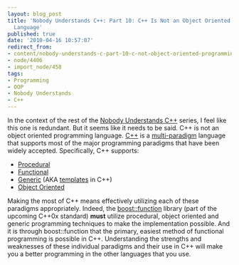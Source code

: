 ```yaml
---
layout: blog_post
title: 'Nobody Understands C++: Part 10: C++ Is Not an Object Oriented Programming
  Language'
published: true
date: '2010-04-16 10:57:07'
redirect_from:
- content/nobody-understands-c-part-10-c-not-object-oriented-programming-language
- node/4406
- import_node/458
tags:
- Programming
- OOP
- Nobody Understands
- C++
---
```


In the context of the rest of the [Nobody Understands C++](/tags/nobody-understands) series, I feel like this one is redundant. But it seems like it needs to be said. C++ is not an object oriented programming language. [C++](http://en.wikipedia.org/wiki/C%2B%2B) is a [multi-paradigm](http://en.wikipedia.org/wiki/Multi-paradigm_programming_language) language that supports most of the major programming paradigms that have been widely accepted. Specifically, C++ supports:

-   [Procedural](http://en.wikipedia.org/wiki/Procedural_programming)
-   [Functional](http://en.wikipedia.org/wiki/Function-level_programming)
-   [Generic](http://en.wikipedia.org/wiki/Generic_programming) (AKA [templates](/tags/templates) in C++)
-   [Object Oriented](http://en.wikipedia.org/wiki/Object-oriented_programming)

Making the most of C++ means effectively utilizing each of these paradigms appropriately. Indeed, the [boost::function](http://www.boost.org/doc/libs/1_42_0/doc/html/function.html) library (part of the upcoming C++0x standard) **must** utilize procedural, object oriented and generic programming techniques to make the implementation possible. And it is through boost::function that the primary, easiest method of functional programming is possible in C++. Understanding the strengths and weaknesses of these individual paradigms and their use in C++ will make you a better programming in the other languages that you use.
